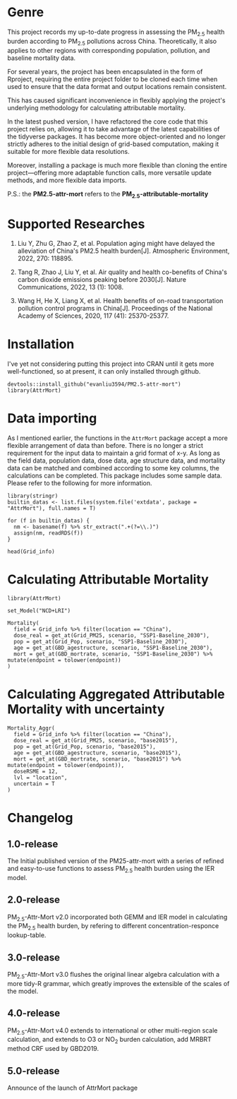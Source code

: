 # Genre
This project records my up-to-date progress in assessing the PM<sub>2.5</sub> health burden according to PM<sub>2.5</sub> pollutions across China. Theoretically, it also applies to other regions with corresponding population, pollution, and baseline mortality data.

For several years, the project has been encapsulated in the form of Rproject, requiring the entire project folder to be cloned each time when used to ensure that the data format and output locations remain consistent. 

This has caused significant inconvenience in flexibly applying the project's underlying methodology for calculating attributable mortality.

In the latest pushed version, I have refactored the core code that this project relies on, allowing it to take advantage of the latest capabilities of the tidyverse packages. It has become more object-oriented and no longer strictly adheres to the initial design of grid-based computation, making it suitable for more flexible data resolutions.

Moreover, installing a package is much more flexible than cloning the entire project—offering more adaptable function calls, more versatile update methods, and more flexible data imports.

P.S.: the **PM2.5-attr-mort** refers to the **PM<sub>2.5</sub>-attributable-mortality**

# Supported Researches
1. Liu Y, Zhu G, Zhao Z, et al. Population aging might have delayed the alleviation of China's PM2.5 health burden[J]. Atmospheric Environment, 2022, 270: 118895.

2. Tang R, Zhao J, Liu Y, et al. Air quality and health co-benefits of China's carbon dioxide emissions peaking before 2030[J]. Nature Communications, 2022, 13 (1): 1008.

3. Wang H, He X, Liang X, et al. Health benefits of on-road transportation pollution control programs in China[J]. Proceedings of the National Academy of Sciences, 2020, 117 (41): 25370-25377.

# Installation

I've yet not considering putting this project into CRAN until it gets more well-functioned, so at present, it can only installed through github.
```
devtools::install_github("evanliu3594/PM2.5-attr-mort")    
library(AttrMort)
```

# Data importing
As I mentioned earlier, the functions in the `AttrMort` package accept a more flexible arrangement of data than before. 
There is no longer a strict requirement for the input data to maintain a grid format of x-y. As long as the field data, population data, dose data, age structure data, and mortality data can be matched and combined according to some key columns, the calculations can be completed.
This package includes some sample data. Please refer to the following for more information.
```
library(stringr)
builtin_datas <- list.files(system.file('extdata', package = "AttrMort"), full.names = T)

for (f in builtin_datas) {
  nm <- basename(f) %>% str_extract(".+(?=\\.)")
  assign(nm, readRDS(f))
}

head(Grid_info)
```
# Calculating Attributable Mortality
```{r}
library(AttrMort)

set_Model("NCD+LRI")

Mortality(
  field = Grid_info %>% filter(location == "China"),
  dose_real = get_at(Grid_PM25, scenario, "SSP1-Baseline_2030"),
  pop = get_at(Grid_Pop, scenario, "SSP1-Baseline_2030"),
  age = get_at(GBD_agestructure, scenario, "SSP1-Baseline_2030"),
  mort = get_at(GBD_mortrate, scenario, "SSP1-Baseline_2030") %>% mutate(endpoint = tolower(endpoint))
)
```
# Calculating Aggregated Attributable Mortality with uncertainty

```
Mortality_Aggr(
  field = Grid_info %>% filter(location == "China"),
  dose_real = get_at(Grid_PM25, scenario, "base2015"),
  pop = get_at(Grid_Pop, scenario, "base2015"),
  age = get_at(GBD_agestructure, scenario, "base2015"),
  mort = get_at(GBD_mortrate, scenario, "base2015") %>% mutate(endpoint = tolower(endpoint)),
  doseRSME = 12, 
  lvl = "location", 
  uncertain = T
)
```

# Changelog
## 1.0-release 
The Initial published version of the PM25-attr-mort with a series of refined and easy-to-use functions to assess PM<sub>2.5</sub> health burden using the IER model.
## 2.0-release
PM<sub>2.5</sub>-Attr-Mort v2.0 incorporated both GEMM and IER model in calculating the PM<sub>2.5</sub> health burden, by refering to different concentration-responce lookup-table.
## 3.0-release
PM<sub>2.5</sub>-Attr-Mort v3.0 flushes the original linear algebra calculation with a more tidy-R grammar, which greatly improves the extensible of the scales of the model. 
## 4.0-release
PM<sub>2.5</sub>-Attr-Mort v4.0 extends to international or other muiti-region scale calculation, and extends to O3 or NO<sub>2</sub> burden calculation, add MRBRT method CRF used by GBD2019.
## 5.0-release
Announce of the launch of AttrMort package
